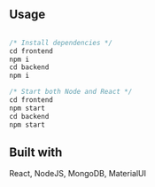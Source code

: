 ## Usage

```javascript

/* Install dependencies */
cd frontend
npm i
cd backend
npm i

/* Start both Node and React */
cd frontend
npm start
cd backend
npm start

```

## Built with

React, NodeJS, MongoDB, MaterialUI

